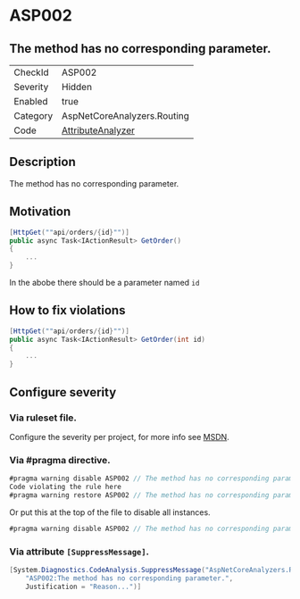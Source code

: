 # ASP002
## The method has no corresponding parameter.

<!-- start generated table -->
<table>
  <tr>
    <td>CheckId</td>
    <td>ASP002</td>
  </tr>
  <tr>
    <td>Severity</td>
    <td>Hidden</td>
  </tr>
  <tr>
    <td>Enabled</td>
    <td>true</td>
  </tr>
  <tr>
    <td>Category</td>
    <td>AspNetCoreAnalyzers.Routing</td>
  </tr>
  <tr>
    <td>Code</td>
    <td><a href="https://github.com/DotNetAnalyzers/AspNetCoreAnalyzers/blob/master/AspNetCoreAnalyzers/Analyzers/AttributeAnalyzer.cs">AttributeAnalyzer</a></td>
  </tr>
</table>
<!-- end generated table -->

## Description

The method has no corresponding parameter.

## Motivation

```cs
[HttpGet(""api/orders/{id}"")]
public async Task<IActionResult> GetOrder()
{
    ...
}
```

In the abobe there should be a parameter named `id`

## How to fix violations

```cs
[HttpGet(""api/orders/{id}"")]
public async Task<IActionResult> GetOrder(int id)
{
    ...
}
```

<!-- start generated config severity -->
## Configure severity

### Via ruleset file.

Configure the severity per project, for more info see [MSDN](https://msdn.microsoft.com/en-us/library/dd264949.aspx).

### Via #pragma directive.
```C#
#pragma warning disable ASP002 // The method has no corresponding parameter.
Code violating the rule here
#pragma warning restore ASP002 // The method has no corresponding parameter.
```

Or put this at the top of the file to disable all instances.
```C#
#pragma warning disable ASP002 // The method has no corresponding parameter.
```

### Via attribute `[SuppressMessage]`.

```C#
[System.Diagnostics.CodeAnalysis.SuppressMessage("AspNetCoreAnalyzers.Routing", 
    "ASP002:The method has no corresponding parameter.", 
    Justification = "Reason...")]
```
<!-- end generated config severity -->